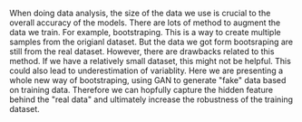When doing data analysis, the size of the data we use is crucial to the overall accuracy of the models. There are lots of method to augment the data we train. For example, bootstraping. This is a way to create multiple samples from the origianl dataset. But the data we got form bootsraping are still from the real dataset. However, there are drawbacks related to this method. If we have a relatively small dataset, this might not be helpful. This could also lead to underestimation of variablity. Here we are presenting a whole new way of bootstraping, using GAN to generate "fake" data based on training data. Therefore we can hopfully capture the hidden feature behind the "real data" and ultimately increase the robustness of the training dataset. 
